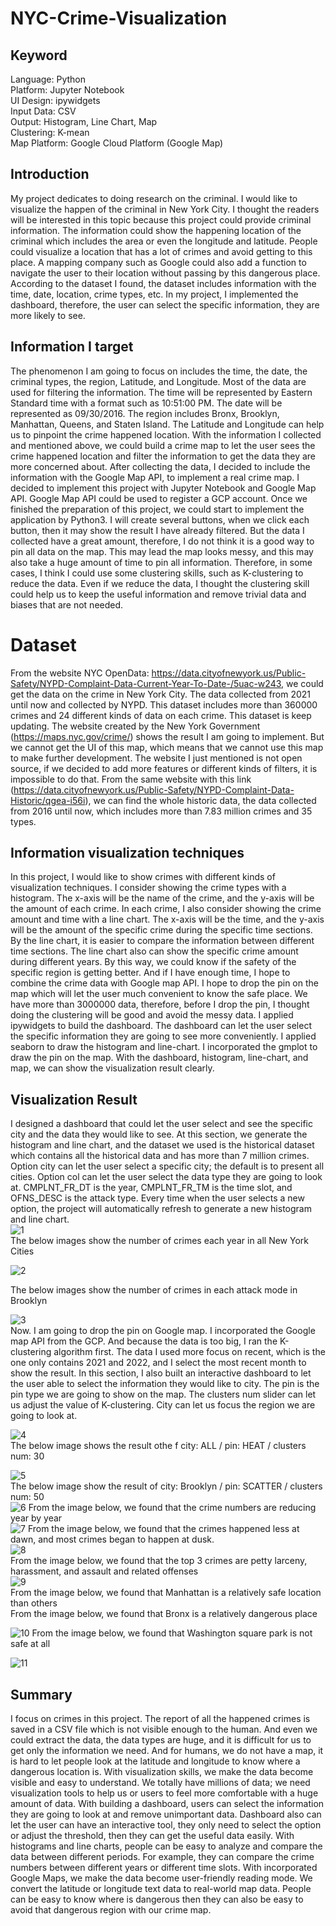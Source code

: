 # NYC-Crime-Visualization
## Keyword  
Language: Python  
Platform: Jupyter Notebook  
UI Design: ipywidgets  
Input Data: CSV  
Output: Histogram, Line Chart, Map  
Clustering: K-mean  
Map Platform: Google Cloud Platform (Google Map)  


## Introduction  
My project dedicates to doing research on the criminal. I would like to visualize the happen of the criminal in New York City.
I thought the readers will be interested in this topic because this project could provide criminal information. The information could show the happening location of the criminal which includes the area or even the longitude and latitude. People could visualize a location that has a lot of crimes and avoid getting to this place. A mapping company such as Google could also add a function to navigate the user to their location without passing by this dangerous place.
According to the dataset I found, the dataset includes information with the time, date, location, crime types, etc.
In my project, I implemented the dashboard, therefore, the user can select the specific information, they are more likely to see.  
## Information I target
The phenomenon I am going to focus on includes the time, the date, the criminal types, the region, Latitude, and Longitude. Most of the data are used for filtering the information. The time will be represented by Eastern Standard time with a format such as 10:51:00 PM. The date will be represented as 09/30/2016. The region includes Bronx, Brooklyn, Manhattan, Queens, and Staten Island. The Latitude and Longitude can help us to pinpoint the crime happened location. With the information I collected and mentioned above, we could build a crime map to let the user sees the crime happened location and filter the information to get the data they are more concerned about. After collecting the data, I decided to include the information with the Google Map API, to implement a real crime map.
I decided to implement this project with Jupyter Notebook and Google Map API. Google Map API could be used to register a GCP account. Once we finished the preparation of this project, we could start to implement the application by Python3. I will create several buttons, when we click each button, then it may show the result I have already filtered.
But the data I collected have a great amount, therefore, I do not think it is a good way to pin all data on the map. This may lead the map looks messy, and this may also take a huge amount of time to pin all information. Therefore, in some cases, I think I could use some clustering skills, such as K-clustering to reduce the data. Even if we reduce the data, I thought the clustering skill could help us to keep the useful information and remove trivial data and biases that are not needed.  

# Dataset  
From the website NYC OpenData: https://data.cityofnewyork.us/Public-Safety/NYPD-Complaint-Data-Current-Year-To-Date-/5uac-w243, we could get the data on the crime in New York City. The data collected from 2021 until now and collected by NYPD. This dataset includes more than 360000 crimes and 24 different kinds of data on each crime. This dataset is keep updating. The website created by the New York Government (https://maps.nyc.gov/crime/) shows the result I am going to implement. But we cannot get the UI of this map, which means that we cannot use this map to make further development. The website I just mentioned is not open source, if we decided to add more features or different kinds of filters, it is impossible to do that.
From the same website with this link (https://data.cityofnewyork.us/Public-Safety/NYPD-Complaint-Data-Historic/qgea-i56i), we can find the whole historic data, the data collected from 2016 until now, which includes more than 7.83 million crimes and 35 types.  
## Information visualization techniques  
In this project, I would like to show crimes with different kinds of visualization techniques. I consider showing the crime types with a histogram. The x-axis will be the name of the crime, and the y-axis will be the amount of each crime. In each crime, I also consider showing the crime amount and time with a line chart. The x-axis will be the time, and the y-axis will be the amount of the specific crime during the specific time sections. By the line chart, it is easier to compare the information between different time sections. The line chart also can show the specific crime amount during different years. By this way, we could know if the safety of the specific region is getting better.
And if I have enough time, I hope to combine the crime data with Google map API. I hope to drop the pin on the map which will let the user much convenient to know the safe place. We have more than 3000000 data, therefore, before I drop the pin, I thought doing the clustering will be good and avoid the messy data.
I applied ipywidgets to build the dashboard. The dashboard can let the user select the specific information they are going to see more conveniently. I applied seaborn to draw the histogram and line-chart. I incorporated the gmplot to draw the pin on the map. With the dashboard, histogram, line-chart, and map, we can show the visualization result clearly.  
## Visualization Result

I designed a dashboard that could let the user select and see the specific city and the data they would like to see. At this section, we generate the histogram and line chart, and the dataset we used is the historical dataset which contains all the historical data and has more than 7 million crimes. Option city can let the user select a specific city; the default is to present all cities. Option col can let the user select the data type they are going to look at. CMPLNT_FR_DT is the year, CMPLNT_FR_TM is the time slot, and OFNS_DESC is the attack type. Every time when the user selects a new option, the project will automatically refresh to generate a new histogram and line chart.  
![1](https://user-images.githubusercontent.com/50438750/207516364-0e74e6df-e231-4d56-a505-2ebf01d59972.jpg)  
The below images show the number of crimes each year in all New York Cities  

![2](https://user-images.githubusercontent.com/50438750/207516506-63e958d9-9d60-46a6-8aa7-d00b4ec92b40.jpg)

The below images show the number of crimes in each attack mode in Brooklyn  


![3](https://user-images.githubusercontent.com/50438750/207516646-87b6a0f0-7ace-432a-8ccf-40b6e6d8fabb.jpg)  
Now. I am going to drop the pin on Google map. I incorporated the Google map API from the GCP. And because the data is too big, I ran the K-clustering algorithm first. The data I used more focus on recent, which is the one only contains 2021 and 2022, and I select the most recent month to show the result.
In this section, I also built an interactive dashboard to let the user able to select the information they would like to city. The pin is the pin type we are going to show on the map. The clusters num slider can let us adjust the value of K-clustering. City can let us focus the region we are going to look at.  

![4](https://user-images.githubusercontent.com/50438750/207516714-5d54d277-24e7-4aea-a7df-1015163b1c3e.jpg)  
The below image shows the result othe f city: ALL / pin: HEAT / clusters num: 30  

![5](https://user-images.githubusercontent.com/50438750/207516854-9035e72c-de76-41d6-8579-30b0a94be6eb.jpg)  
The below image show the result of city: Brooklyn / pin: SCATTER / clusters num: 50  
![6](https://user-images.githubusercontent.com/50438750/207516961-496da2a0-db6e-403a-918c-c0274e4cbc7f.jpg)
From the image below, we found that the crime numbers are reducing year by year  
![7](https://user-images.githubusercontent.com/50438750/207517111-51997820-5f2e-43ba-a08d-784a4067b9a2.jpg)
From the image below, we found that the crimes happened less at dawn, and most crimes began to happen at dusk.  
![8](https://user-images.githubusercontent.com/50438750/207517166-1a2989f1-9e53-4d4a-9297-3f61e6f8276b.jpg)  
From the image below, we found that the top 3 crimes are petty larceny, harassment, and assault and related offenses  
![9](https://user-images.githubusercontent.com/50438750/207517245-69a1dcc0-9e15-48a4-a377-3019d5cdcaf4.jpg)  
From the image below, we found that Manhattan is a relatively safe location than others  
From the image below, we found that Bronx is a relatively dangerous place  

![10](https://user-images.githubusercontent.com/50438750/207517331-b9d2425b-dd99-4ca5-a964-74e1152749af.jpg)
From the image below, we found that Washington square park is not safe at all  

![11](https://user-images.githubusercontent.com/50438750/207517396-8da77b95-60bc-4481-8f64-8fb384d3f3ac.jpg)
## Summary  
I focus on crimes in this project. The report of all the happened crimes is saved in a CSV file which is not visible enough to the human. And even we could extract the data, the data types are huge, and it is difficult for us to get only the information we need. And for humans, we do not have a map, it is hard to let people look at the latitude and longitude to know where a dangerous location is.
With visualization skills, we make the data become visible and easy to understand. We totally have millions of data; we need visualization tools to help us or users to feel more comfortable with a huge amount of data. With building a dashboard, users can select the information they are going to look at and remove unimportant data. Dashboard also can let the user can have an interactive tool, they only need to select the option or adjust the threshold, then they can get the useful data easily. With histograms and line charts, people can be easy to analyze and compare the data between different periods. For example, they can compare the crime numbers between different years or different time slots. With incorporated Google Maps, we make the data become user-friendly reading mode. We convert the latitude or longitude text data to real-world map data. People can be easy to know where is dangerous then they can also be easy to avoid that dangerous region with our crime map.  
